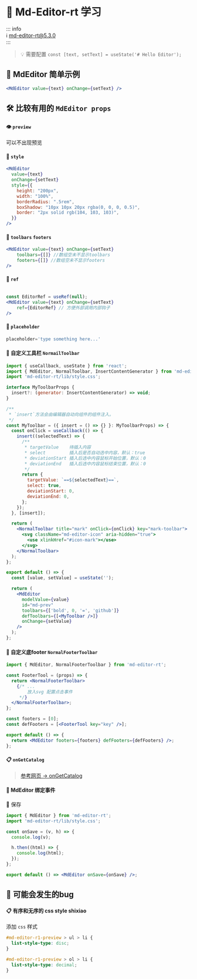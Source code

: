 # 📝 Md-Editor-rt 学习

::: info  
ℹ️ [md-editor-rt@5.3.0](https://imzbf.github.io/md-editor-rt/zh-CN)  
:::

> 💡 需要配置 `const [text, setText] = useState('# Hello Editor');`

## 🔰 MdEditor 简单示例

```jsx
<MdEditor value={text} onChange={setText} />
```

## 🛠️ 比较有用的 `MdEditor props`

#### 👁️ `preview`

可以不出现预览

#### 🎨 `style`

```jsx
<MdEditor
  value={text}
  onChange={setText}
  style={{
    height: "200px",
    width: "100%",
    borderRadius: ".5rem",
    boxShadow: "10px 10px 20px rgba(0, 0, 0, 0.5)",
    border: "2px solid rgb(104, 103, 103)",
  }}
/>
```

#### 🧰 `toolbars` `footers`
```jsx
<MdEditor value={text} onChange={setText}
    toolbars={[]} //数组空未不显示toolbars
    footers={[]} //数组空未不显示footers
/>
```

#### 🔗 `ref` 
```jsx

const EditorRef = useRef(null);
<MdEditor value={text} onChange={setText}
    ref={EditorRef} // 方便外部调用内部钩子
/>
```


#### 💬 `placeholder`
```jsx
placeholder='type something here...'
```

#### 🔧 自定义工具栏 `NormailToolbar`
```jsx
import { useCallback, useState } from 'react';
import { MdEditor, NormalToolbar, InsertContentGenerator } from 'md-editor-rt';
import 'md-editor-rt/lib/style.css';

interface MyToolbarProps {
  insert?: (generator: InsertContentGenerator) => void;
}

/**
 * `insert`方法会由编辑器自动向组件的组件注入。
 */
const MyToolbar = ({ insert = () => {} }: MyToolbarProps) => {
  const onClick = useCallback(() => {
    insert((selectedText) => {
      /**
       * targetValue    待插入内容
       * select         插入后是否自动选中内容，默认：true
       * deviationStart 插入后选中内容鼠标开始位置，默认：0
       * deviationEnd   插入后选中内容鼠标结束位置，默认：0
       */
      return {
        targetValue: `==${selectedText}==`,
        select: true,
        deviationStart: 0,
        deviationEnd: 0,
      };
    });
  }, [insert]);

  return (
    <NormalToolbar title="mark" onClick={onClick} key="mark-toolbar">
      <svg className="md-editor-icon" aria-hidden="true">
        <use xlinkHref="#icon-mark"></use>
      </svg>
    </NormalToolbar>
  );
};

export default () => {
  const [value, setValue] = useState('');

  return (
    <MdEditor
      modelValue={value}
      id="md-prev"
      toolbars={['bold', 0, '=', 'github']}
      defToolbars={[<MyToolbar />]}
      onChange={setValue}
    />
  );
};
```

#### 👣 自定义底footer `NormalFooterToolbar`
```jsx
import { MdEditor, NormalFooterToolbar } from 'md-editor-rt';

const FooterTool = (props) => {
  return <NormalFooterToolbar>
    {/* ...
        放入svg 配置点击事件
     */}
  </NormalFooterToolbar>;
};

const footers = [0];
const defFooters = [<FooterTool key="key" />];

export default () => {
  return <MdEditor footers={footers} defFooters={defFooters} />;
};

```

#### 📋 `onGetCatalog` 

> [参考网页 -> onGetCatalog](https://imzbf.github.io/md-editor-rt/zh-CN/api#%F0%9F%97%92%20onGetCatalog) 

#### 📡 MdEditor 绑定事件
💾 保存

```jsx
import { MdEditor } from 'md-editor-rt';
import 'md-editor-rt/lib/style.css';

const onSave = (v, h) => {
  console.log(v);

  h.then((html) => {
    console.log(html);
  });
};

export default () => <MdEditor onSave={onSave} />;
```


## 🐛 可能会发生的bug

#### 📋 有序和无序的 css style shixiao

添加 `css` 样式

```css
#md-editor-r1-preview > ul > li {
  list-style-type: disc;
}

#md-editor-r1-preview > ol > li {
  list-style-type: decimal;
}
```


